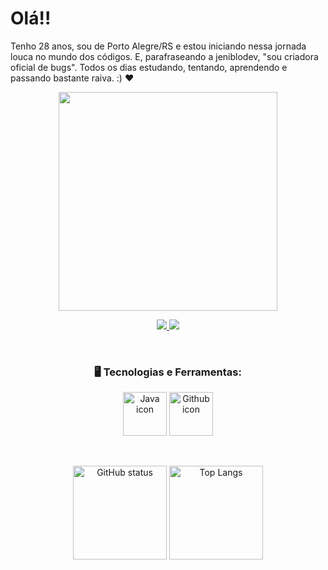 <div dsplay="inline-block">
 <h1 align="left">Olá!!</h1>
</div>

Tenho 28 anos, sou de Porto Alegre/RS e estou iniciando nessa jornada louca no mundo dos códigos. E, parafraseando a jeniblodev, "sou criadora oficial de bugs". Todos os dias estudando, tentando, aprendendo e passando bastante raiva.  :) ❤

<p align="center">
  <img src="https://media.tenor.com/JJ_is357rXYAAAAd/spike-monkey-typing.gif" width="350">
</p>

<p align="center">
<a href="https://www.linkedin.com/in/nadinelemosa" alt="Linkedin" target="_blank">
  <img src="https://img.shields.io/badge/LinkedIn-0077B5?style=for-the-badge&logo=linkedin&logoColor=white&link=https://www.linkedin.com/in/nadinelemosa">
</a>
<a href="https://www.instagram.com/nadinelemos" alt="Instagram" target="_blank">
  <img src="https://img.shields.io/badge/-Instagram-DF0174?style=for-the-badge&labelColor=DF0174&logo=instagram&logoColor=white&link=https://www.instagram.com/nadinelemos">
</a>
</p>
<br>

<h3 align="center">
 🖥️ Tecnologias e Ferramentas: 
</h3>
 
<p align="center">
  <img height="70em" src="https://cdn.jsdelivr.net/gh/devicons/devicon/icons/java/java-original.svg" alt="Java icon"/>
  <img height="70em" src="https://cdn.jsdelivr.net/gh/devicons/devicon/icons/github/github-original.svg" alt="Github icon"/>
</p>
<br>

<p align="center">
  <img height="150em" src="https://github-readme-stats.vercel.app/api?username=nadinelemosa&show_icons=true&theme=neon&custom_title=My+GitHub+status&text_bold=false" alt="GitHub status" />
  <img height="150em" src="https://github-readme-stats.vercel.app/api/top-langs/?username=nadinelemosa&layout=compact&theme=neon&langs_count=8&custom_title=Most+used+languages" alt="Top Langs" />
</p>
